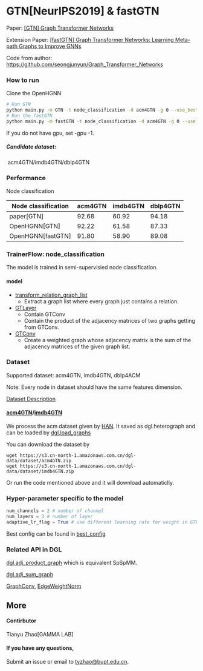# GTN[NeurIPS2019] & fastGTN

Paper: [[GTN] Graph Transformer Networks](https://arxiv.org/abs/1911.06455)

Extension Paper: [[fastGTN] Graph Transformer Networks: Learning Meta-path Graphs to Improve GNNs](https://arxiv.org/abs/2106.06218.pdf)

Code from author: https://github.com/seongjunyun/Graph_Transformer_Networks

### How to run

Clone the OpenHGNN

```bash
# Run GTN
python main.py -m GTN -t node_classification -d acm4GTN -g 0 --use_best_config
# Run the fastGTN
python main.py -m fastGTN -t node_classification -d acm4GTN -g 0 --use_best_config
```

If you do not have gpu, set -gpu -1.

##### Candidate dataset: 

​	acm4GTN/imdb4GTN/dblp4GTN

### Performance

Node classification

| Node classification | acm4GTN | imdb4GTN | dblp4GTN |
| ------------------- |---------|----------|----------|
| paper[GTN]          | 92.68   | 60.92    | 94.18    |
| OpenHGNN[GTN]       | 92.22   | 61.58    | 87.33    |
| OpenHGNN[fastGTN]   | 91.80   | 58.90    | 89.08    |

### TrainerFlow: node_classification

The model is  trained in semi-supervisied node classification.

#### model

- [transform_relation_graph_list](../../utils/utils.py)
  - Extract a  graph list where every graph just contains a relation.
- [GTLayer](../../models/GTN_sparse.py)
  - Contain GTConv
  - Contain the product of the adjacency matrices of two graphs getting from GTConv.
- [GTConv](../../models/GTN_sparse.py)
  - Create a weighted graph whose adjacency matrix is the sum of the adjacency matrices of the given graph list.

### Dataset

Supported dataset: acm4GTN, imdb4GTN, dblp4ACM

Note: Every node in dataset should have the same features dimension.

[Dataset Description](https://openhgnn.readthedocs.io/en/latest/api/dataset.html#hgb-node-classification-dataset)

#### [acm4GTN](../../dataset/#ACM)/[imdb4GTN](../../dataset/#IMDB)

We process the acm dataset given by [HAN](https://github.com/Jhy1993/HAN). It saved as dgl.heterograph and can be loaded by [dgl.load_graphs](https://docs.dgl.ai/en/latest/generated/dgl.load_graphs.html)

You can download the dataset by

```
wget https://s3.cn-north-1.amazonaws.com.cn/dgl-data/dataset/acm4GTN.zip
wget https://s3.cn-north-1.amazonaws.com.cn/dgl-data/dataset/imdb4GTN.zip
```

Or run the code mentioned above and it will download automaticlly.

### Hyper-parameter specific to the model

```python
num_channels = 2 # number of channel
num_layers = 3 # number of layer
adaptive_lr_flag = True # use different learning rate for weight in GTLayer.
```

Best config can be found in [best_config](../../utils/best_config.py)

### Related API in DGL

[dgl.adj_product_graph](https://docs.dgl.ai/en/latest/generated/dgl.adj_product_graph.html#dgl-adj-product-graph) which is equivalent SpSpMM.

[dgl.adj_sum_graph](https://docs.dgl.ai/en/latest/generated/dgl.adj_sum_graph.html#dgl.adj_sum_graph)

[GraphConv](https://docs.dgl.ai/en/latest/api/python/nn.pytorch.html?#graphconv), [EdgeWeightNorm](https://docs.dgl.ai/en/latest/api/python/nn.pytorch.html?#edgeweightnorm)

## More

#### Contirbutor

Tianyu Zhao[GAMMA LAB]

#### If you have any questions,

Submit an issue or email to [tyzhao@bupt.edu.cn](mailto:tyzhao@bupt.edu.cn).

